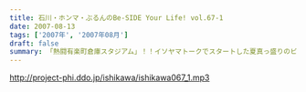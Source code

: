 ```yaml
---
title: 石川・ホンマ・ぶるんのBe-SIDE Your Life! vol.67-1
date: 2007-08-13
tags: ['2007年', '2007年08月']
draft: false
summary: 「熱闘有楽町倉庫スタジアム」！！イソヤマトークでスタートした夏真っ盛りのビーサイ！空いている電車に乗り込み、「腹痛のため１５分遅刻」のぶるんさん到着とともにスタート！！NAMAE
---
```


http://project-phi.ddo.jp/ishikawa/ishikawa067_1.mp3
